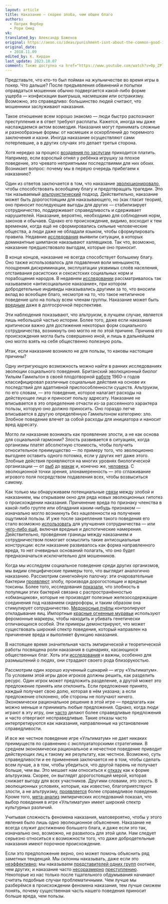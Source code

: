```yaml
---
layout: article
title: Наказание — скорее злоба, чем общее благо
authors:
  - Патрик Форбер
  - Рори Смид
vk: 
translated_by: Александр Баженов
original: https://aeon.co/ideas/punishment-isnt-about-the-common-good-its-about-spite
original_date:
  - 2018.11.09
edited_by: К. Кирдан
last_update: 2023.10.07
comment: Также доступна <a href="https://www.youtube.com/watch?v=Op_ZPl2H-S8">озвученная</a> неотредактированная версия.
---
```

Представьте, что кто-то был пойман на жульничестве во время игры в покер. Что дальше? После предъявления обвинений и попытки оправдаться мошенник обычно подвергается какой-либо форме ущерба — конфискации выигрыша, насмешкам или остракизму. Возможно, это справедливо: большинство людей считают, что мошенники заслуживают наказания.

Такое отношение всем хорошо знакомо — люди быстро распознают преступления и в ответ требуют расплаты. Кажется, иногда мы даже наслаждаемся актом возмездия. Наказания могут принимать сложные и разнообразные формы: от насмешек и оскорблений до тюремного заключения и казни. Иногда наказание осуществляют сами потерпевшие, а в других случаях это делает третья сторона.

Хотя нередко за процесс [воздаяния по заслугам](https://aeon.co/essays/on-free-will-daniel-dennett-and-gregg-caruso-go-head-to-head) приходится платить. Например, если взрослый отнял у ребёнка игрушку за плохое поведение, это чревато неприятными последствиями для них обоих. Возникает вопрос: почему мы в первую очередь прибегаем к наказанию?

Один из ответов заключается в том, что наказание [эволюционировало](http://science.sciencemag.org/content/162/3859/1243), чтобы способствовать всеобщему благу и предотвращать трагедии. Это так называемый [альтруистический](http://www.pnas.org/content/100/6/3531) подход. Действительно, наказание может быть дорогостоящим для наказывающего, но (как гласит теория), оно приносит последующие выгоды для других — стабилизирует сотрудничество, поддерживает справедливость и сдерживает нарушителей. Наказание, вероятно, необходимо для соблюдения норм, законов и обычаев. Однако его происхождение, видимо, восходит к тем временам, когда ещё не сформировались сильные человеческие общества, а люди даже не обладали языком, чтобы сформулировать правила. Недавние [исследования](http://www.pnas.org/content/113/36/10215) выявили ситуации, в которых доминантные шимпанзе наказывают халявщиков. Так что, возможно, наказание предшествовало выгодам, которые оно приносит.

В конце концов, наказание не всегда способствует большему благу. Оно также использовалось для подавления воли меньшинств, поощрения дискриминации, эксплуатации уязвимых слоёв населения, отстаивания расистских и сексистских социальных норм и порабощения народов. В недавнем [исследовании](https://www.sciencedirect.com/science/article/pii/S0049089X12002219) рассматривалось так называемое «антисоциальное наказание», при котором добродетельные индивиды наказывались другими за то, что вносили вклад во всеобщее благо, несмотря на то, что такое нетипичное поведение шло на пользу всем членам группы. Наказание может быть [вредным](http://journals.sagepub.com/doi/abs/10.1177/0022002711408010) даже в долгосрочной перспективе.

Эти наблюдения показывают, что альтруизм, в лучшем случае, является лишь небольшой частью истории. Более того, даже если наказание критически важно для достижения некоторых форм социального сотрудничества, возникнуть оно могло не по этой причине. Причина его происхождения могла быть совершенно иной, и лишь в дальнейшем оно могло взять на себя общественно полезную роль.

Итак, если наказание возникло не для пользы, то каковы настоящие причины?

Одну интригующую возможность можно найти в ранних исследованиях эволюции социального поведения. Британский эволюционный биолог Уильям Гамильтон в своей плодотворной [работе](https://www.sciencedirect.com/science/article/pii/0022519364900384) 1960-х годов классифицировал различные социальные действия на основе их последствий для адаптивной приспособленности существ. Альтруизм, по его словам, — это поведение, которое налагает расходы на действующее лицо и приносит пользу адресату. Наказание не вписывается в это определение отчасти из-за рассеянного характера пользы, которую оно должно приносить. Оно гораздо легче вписывается в другую определённую Гамильтоном категорию: зло. Злобное поведение влечет за собой расходы для инициатора и наносит вред адресату.

Могло ли наказание возникать как проявление злости, а не как основа для социальной гармонии? Злость развивается в ситуациях, когда организмы платят абсолютную стоимость, чтобы получить относительное преимущество — по примеру того, что эволюционно выгоднее оставить одного потомка, если у других нет даже этого. Злобные действия проявляются на многих уровнях биологической организации — от [рыб](https://link.springer.com/article/10.1007/BF00166704) до [макак](https://link.springer.com/article/10.1007/BF02382049) и, конечно же, [человека](http://psycnet.apa.org/record/2014-05941-001). С эволюционной точки зрения, злонамеренность — это сглаживание игрового поля посредством подавления всех, чтобы возвыситься самому.

Как только мы обнаруживаем потенциальные [связи](http://rstb.royalsocietypublishing.org/content/365/1553/2635) между злобой и наказанием, мы открываем окно для ряда новых эволюционных гипотез о происхождении наказания. Причинение вреда по признаку членства в какой-либо группе или обладания каким-нибудь признаком — изначально могло возникнуть без нацеленности на получение ощутимой пользы. И уже после закрепления такого поведения его стало возможно [использовать](https://www.nature.com/articles/srep25813) для улучшения сотрудничества — или [чего-либо ещё](https://www.sciencedirect.com/science/article/pii/016230959290032Y), включая вредные и деспотические намерения. Действительно, проведение границы между наказанием и сотрудничеством помогает осмыслить такие антисоциальные конструкции: если наказание развивалось как форма направленного вреда, то нет очевидных оснований полагать, что оно будет предназначаться исключительно для мошенников.

Когда мы исследуем социальное поведение среди других организмов, мы видим специфические примеры того, что выглядит аналогично наказанию. Рассмотрим синегнойную палочку: эти очаровательные бактерии [проявляют](https://www.journals.uchicago.edu/doi/abs/10.1086/660827) злобу, производя дорогостоящие и вредные токсины. Более того, исследования [показали](https://www.ncbi.nlm.nih.gov/pmc/articles/PMC3795443/), что злобность в популяции этих бактерий связана с распространённостью «обманщиков», которые не производят полезные железосодержащие соединения под названием сидерофоры, и таким образом она стимулирует сотрудничество. [Медоносные пчёлы](http://www.pnas.org/content/101/23/8649) контролируют откладывание яиц. Импортные [красные огненные муравьи](https://www.nature.com/articles/29064) используют феромонные маркеры, чтобы находить и убивать генетически отличающихся особей. Эти примеры демонстрируют, что может существовать широкий спектр поведения, который направлен на причинение вреда и выполняет функцию наказания.

В настоящее время значительная часть эмпирической и теоретической работы посвящена роли наказания в сценариях, касающихся общественных благ. Хоть эти [исследования](https://www.nature.com/articles/415137a) и важны, особенно для размышлений о людях, они страдают своего рода близорукостью.

Рассмотрим один хорошо изученный сценарий — игру «Ультиматум». По условиям этой игры двое игроков должны решить, как разделить ресурс. Один игрок может предложить разделение, а другой может это предложение принять или отклонить. Если предложение принято, каждый получает свою долю, которая в нём указана; а если предложение отклонено, обе стороны не получают ничего. Экономически рациональное решение в этой игре — предлагать как можно меньше и принимать любые предложения. Однако, когда люди играют в эту игру, они [часто](https://www.aeaweb.org/articles?id=10.1257/jep.2.4.195) делают более справедливые предложения и часто отвергают несправедливые. Такие отказы часто интерпретируются как наказания, направленные на установление справедливости.

И все же честное поведение игре «Ультиматум» не дает никаких преимуществ по сравнению с эксплуататорскими стратегиями. В среднем экономически рациональное и нечестное поведение приводит действующих лиц к такому же результату, как честное. Возможно, суть справедливости и ее применения заключается не в том, чтобы сделать всем лучше, а в том, чтобы убедиться, что другой парень не получает больше, чем вы. Это мешает нам относиться к [отказу](https://www.nature.com/articles/srep18974) как к форме альтруизма. Скорее, он выглядят дорогостоящей мерой, которая снижает выгоду для всех участников. Другими словами, это злость. В эволюционных условиях, которые, как известно, благоприятствуют злости, а не альтруизму, [проявляется](http://rspb.royalsocietypublishing.org/content/281/1780/20132439) более справедливое поведение. Кроме того, [мета-анализ](https://link.springer.com/article/10.1023/B:EXEC.0000026978.14316.74) эмпирических исследований показал, что выбор поведения в игре «Ультиматум» имеет широкий спектр культурных различий.

Учитывая сложность феномена наказания, маловероятно, чтобы у этого явления было лишь одно эволюционное объяснение. Наказание не всегда служит достижению большего блага, и даже если это так, изначально оно, возможно, не развилось для этой цели. Нам следует серьезно относиться к возможности того, что даже добродетельные наказания имеют порочное происхождение.

Если это предположение верно, оно может помочь объяснить ряд заметных тенденций. Мы склонны наказывать, даже если это [неэффективно](http://www.pewtrusts.org/en/research-and-analysis/issue-briefs/2015/08/federal-drug-sentencing-laws-bring-high-cost-low-return); мы наказываем [представителей одних групп](https://www.journals.uchicago.edu/doi/abs/10.1086/677255) охотнее, чем других; и наказание часто [несоразмерно](https://www.scientificamerican.com/article/the-psychology-of-disproportionate-punishment/) [преступлению](https://aeon.co/essays/what-duelling-can-teach-us-about-taking-offence). Некоторые из нас только после тщательного обдумывания начинают считать подобные случаи проблематичными. Чем лучше мы разберёмся в происхождении феномена наказания, тем лучше сможем понять, почему существенная часть нашего поведения приносит больше вреда, чем пользы.

<img src='https://metrics.aeon.co/count/f2d838fd-81a0-447f-a2fc-29fc781b9baf.gif' alt='Aeon counter – do not remove' width='1' height='1' />
